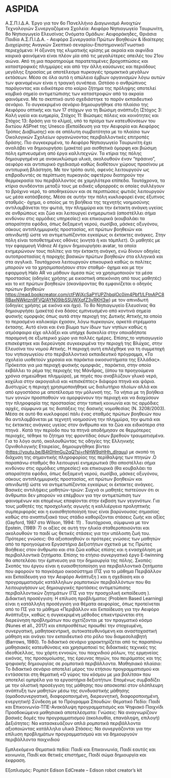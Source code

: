 # ASPIDA
Α.Σ.Π.Ι.Δ.Α. Έργο για τον 6ο Πανελλήνιο Διαγωνισμό Ανοιχτών Τεχνολογιών Συνεργαζόμενα Σχολεία: Αειφόρο Νηπιαγωγείο Ταυρωνίτη, 8ο Νηπιαγωγείο Ελευσίνας Ονόματα Ομάδων: Αειφοράκηδες, Θριάσια Παιδία
Α.Σ.Π.Ι.Δ.Α. - Αειφόρα Συνεργασία Πρώτων Βοηθειών & Ιδιαίτερης Διαχείρισης Αναγκών Σκεπτικό σεναρίου-Επιστημονικό/Γνωστικό περιεχόμενο: Η όξυνση της κλιματικής κρίσης με ακραία και αιφνίδια καιρικά φαινόμενα είναι πλέον μία από τις μεγαλύτερες απειλές του 21ου αιώνα. Από τη μια παρατηρούμε παρατεταμένες βροχοπτώσεις και καταστροφικές πλημμύρες και από την άλλη καύσωνες και περιόδους μεγάλης ξηρασίας με αποτέλεσμα πυρκαγιές τρομακτικά μεγάλων εκτάσεων. Μέσα σε όλα αυτά η απώλεια έμβιων οργανισμών λόγω αυτών των φαινομένων είναι η τραγική συνέπεια. Ωστόσο ο ανθρώπινος παράγοντας και ειδικότερα στο καίριο ζήτημα της πρόληψης αποτελεί κομβικό σημείο αντιμετώπισης των καταστροφών από τα ακραία φαινόμενα. Με το σκεπτικό αυτό σχεδιάστηκε το παρόν εκπαιδευτικό σενάριο. Το συγκεκριμένο σενάριο δημιουργήθηκε στο πλαίσιο της Αειφόρου οπτικής και των 17 στόχων για τη Βιώσιμη ανάπτυξη (Στόχος 3: Καλή υγεία και ευημερία, Στόχος 11: Βιώσιμες πόλεις και κοινότητες και Στόχος 13: δράση για το κλίμα), υπό το πρίσμα των κατευθύνσεων του δικτύου ΑSPnet της Unesco (Εκπαίδευση για την Αειφορία και Αειφόρος Τρόπος Διαβίωσης) και σε απόλυτη συμβατότητα με το πλαίσιο των Οικολογικών Σχολείων οργανώνοντας περιβαλλοντικές επιτροπές δράσης. Πιο συγκεκριμένα, το Αειφόρο Νηπιαγωγείο Ταυρωνίτη έχει αναλάβει να δημιουργήσει (μακέτα) μια αισθητικά όμορφη και βιώσιμη πόλη εμπνευσμένη από έργα καλλιτεχνών. Τα κτίρια της πόλης δημιουργημένα με ανακυκλώσιμα υλικά, ακολουθούν έναν “πράσινο”, αειφόρο και αντιπυρικό σχεδιασμό καθώς διαθέτουν χώρους πρασίνου με αντιπυρική βλάστηση. Με τον τρόπο αυτό, αφενός λειτουργούν ως επιβραδυντές σε περίπτωση πυρκαγιάς αφετέρου διατηρούν την θερμοκρασία του περιβάλλοντος σε χαμηλότερα επίπεδα. Ταυτόχρονα, τα κτίρια συνδέονται μεταξύ τους με ειδικές υδρορροές οι οποίες συλλέγουν το βρόχινο νερό, το αποθηκεύουν και σε περιπτώσεις φωτιάς λειτουργούν ως μέσα κατάσβεσης. Μέσα σε αυτήν την πόλη κυκλοφορεί ένας έξυπνος σταθμός- όχημα, ο οποίος με τη βοήθεια της τεχνητής νοημοσύνης αντιλαμβάνεται την φωτιά, την πλημμύρα και την έκτακτη ανάγκη υγείας σε ανθρώπους και ζώα και λειτουργεί ενημερωτικά (αποστέλλει σήμα κινδύνου στις αρμόδιες υπηρεσίες) και επικουρικά (κουβαλάει τα απαραίτητα εφόδια, όπως δεξαμενή νερού, σωσίβια, μάσκες οξυγόνου, σάκους αντιπλημμυρικής προστασίας, κιτ πρώτων βοηθειών και απινιδωτή) ώστε να αντιμετωπίζονται εγκαίρως οι έκτακτες ανάγκες. Στην πόλη είναι τοποθετημένες οθόνες (κινητά ή και τάμπλετ). Οι μαθητές με την εφαρμογή Vidnoz AI έχουν δημιουργήσει avatar, τα οποία ενημερώνουν τους πολίτες για την έκτακτη ανάγκη, ενώ δίνουν οδηγίες αυτοπροστασίας ή παροχής βασικών πρώτων βοηθειών στα ελληνικά και στα αγγλικά. Ταυτόχρονα λειτουργούν επικουρικά καθώς οι πολίτες μπορούν να τα χρησιμοποιήσουν στον σταθμό- όχημα και με την εφαρμογή Halo AR να μάθουν άμεσα πώς να χρησιμοποιούν τα μέσα προστασίας (οδηγίες χρήσης με εικαστική απεικόνιση από τους μαθητές) και το κιτ πρώτων βοηθειών (σκανάροντας θα εμφανίζεται ο οδηγός πρώτων βοηθειών https://read.bookcreator.com/ctFWjXcSaPYUPZhbqlOc0im4Pbf1/LFtnAPC8RBaxNWktzn9FVQ/AYN09ibSSUWXqfZ3vRKH3w) με τον απινιδωτή (οδηγίες χρήσης με εικόνα και ήχο). Το 8ο Νηπιαγωγείο Ελευσίνας θα δημιουργήσει (μακέτα) ένα δάσος εμπνευσμένο από κοντινά σημεία φυσικής ομορφιάς όπως αυτά στην περιοχή της Δυτικής Αττικής,τα οποία το περασμένο καλοκαίρι έχασαν, λόγω πυρκαγιών, αρκετά στρέμματα έκτασης. Αυτό είναι και ένα βίωμα των ίδιων των νηπίων καθώς η ατμόσφαιρα είχε αλλάξει και υπήρχε δυσκολία στην οποιαδήποτε παραμονή σε εξωτερικό χώρο για πολλές ημέρες. Επίσης,το νηπιαγωγείο επισκέφτηκε και διερεύνησε συγκεκριμένα την περιοχή της Βλύχας, στην Ελευσίνα του νομού Αττικής. Η περιοχή αυτή επιλέχθηκε για τη συμμετοχή του νηπιαγωγείου στο περιβαλλοντικό εκπαιδευτικό πρόγραμμα, «Τα σχολεία υιοθετούν χερσαία και παράκτια οικοσυστήματα της Ελλάδας». Πρόκειται για μια περιοχή φυσικής ομορφιάς , παράκτια, στην οποία εκβάλλει το ρέμα της περιοχής της Μάνδρας, (όπου τα προηγούμενα χρόνια σημειώθηκε πλημμύρα), με πηγές που αναβλύζουν γλυκό νερό, κοχύλια στην ακρογιαλιά και «επισκέπτες» διάφορα πτηνά και ψάρια. Δυστυχώς η περιοχή χρησιμοποιήθηκε ως διαλυτήριο πλοίων αλλά και από εργοστάσιο με αποτέλεσμα την μόλυνσή της. Τα νήπια με τη βοήθεια των γονιών προσπαθούν να ομορφύνουν την περιοχή και να διαχύσουν την πληροφορία της προστασίας στην τοπική κοινωνία και τις αρμόδιες αρχές, σύμφωνα με τις διατάξεις της δασικής νομοθεσίας (Ν. 3208/2003). Μέσα σε αυτό θα κυκλοφορεί πάλι ένας σταθμός πρώτων βοηθειών που θα αντιλαμβάνεται με τεχνητή νοημοσύνη την πλημμύρα, την φωτιά και τις έκτακτες ανάγκες υγείας στον άνθρωπο και τα ζώα και ειδικότερα στα πτηνά . Κατά την περίοδο που τα πτηνά αποδήμησαν σε θερμότερες περιοχές, τέθηκε το ζήτημα της φροντίδας όσων βρεθούν τραυματισμένα. Για το λόγο αυτό, ακολουθώντας τις οδηγίες της Ελληνικής Ορνιθολογικής Εταιρείας, δημιουργήθηκε βίντεο (https://youtu.be/B4t0HmGu2qQ?si=rNHW9qHHh_dIrquu) με σκοπό τη διάχυση της σημαντικής πληροφορίας της περίθαλψης των πτηνών .Ο παραπάνω σταθμός θα λειτουργεί ενημερωτικά (θα αποστέλλει σήμα κινδύνου στις αρμόδιες υπηρεσίες) και επικουρικά (θα κουβαλάει τα απαραίτητα εφόδια, όπως δεξαμενή νερού, σωσίβια, μάσκες οξυγόνου, σάκους αντιπλημμυρικής προστασίας, κιτ πρώτων βοηθειών και απινιδωτή) ώστε να αντιμετωπίζονται εγκαίρως οι έκτακτες ανάγκες. Βασικές αντιλήψεις μαθητών-τριών: Συχνά οι μαθητές πιστεύουν ότι οι άνθρωποι δεν μπορούν να επέμβουν για την αντιμετώπιση των φαινομένων και επομένως επαφίονται στην έκβαση των γεγονότων. Για τους μαθητές της προσχολικής αγωγής η καλλιέργεια προληπτικής συμπεριφοράς και η ευαισθητοποίησή τους είναι βαρύνουσας σημασίας καθώς στο αναπτυξιακό τους στάδιο καθορίζονται στάσεις ζωής και αξίες (Gayford, 1987 στο Wilson, 1994: 11) . Ταυτόχρονα, σύμφωνα με τον Epstein, (1989: 7) οι αξίες σε αυτή την ηλικία σταθεροποιούνται και ακολουθούν το παιδί ως θετικές στάσεις για την υπόλοιπη ζωή του. Πρότερες γνώσεις: Θα αξιοποιηθούν οι πρότερες γνώσεις των μαθητών από τα προηγούμενα Εργαστήρια Δεξιοτήτων σχετικά με τις Πρώτες Βοήθειες στον άνθρωπο και στα ζώα καθώς επίσης και η ενασχόληση με περιβαλλοντικά ζητήματα. Επίσης το ετήσιο συνεργατικό έργο E-twinning θα αποτελέσει την έμπνευση για την δημιουργία της πόλης. Σκοπός: Σκοπός του έργου είναι η ευαισθητοποίηση για περιβαλλοντικά ζητήματα που αφορούν το παγκόσμιο οικοσύστημα (ΠΣ για το μάθημα Περιβάλλον και Εκπαίδευση για την Αειφόρο Ανάπτυξη ) και η σχεδίαση και ο προγραμματισμός κατάλληλων ρομποτικών περιβαλλόντων που θα λειτουργήσουν ως δημιουργικές προτάσεις αντιμετώπισης περιβαλλοντικών ζητημάτων (ΠΣ για την προσχολική εκπαίδευση ). Διδακτική προσέγγιση: Η επίλυση προβλήματος (Problem Based Learning) είναι η κατάλληλη προσέγγιση για θέματα αειφορίας, όπως προτείνεται από το ΠΣ για το μάθημα «Περιβάλλον και Εκπαίδευση για την Αειφόρο Ανάπτυξη», καθώς η συγκεκριμένη μέθοδος επικεντρώνεται στη διερεύνηση προβλημάτων που σχετίζονται με τον πραγματικό κόσμο (Nunes et all., 2017) και επιπροσθέτως προωθεί την στοχευμένη, συνεργατική, μαθητοκεντρική, αυτοκατευθυνόμενη και αναστοχαστική μάθηση και ανάγει τον εκπαιδευτικό στο ρόλο του διαμεσολαβητή (Barrows, 1980). Το διδακτικό σενάριο χαρακτηρίζεται από τις παραπάνω μαθησιακές κατευθύνσεις και χρησιμοποιεί τις διδακτικές τεχνικές της ιδεοθύελλας, του χάρτη εννοιών, του παιχνιδιού ρόλων, της ερμηνείας εικόνας, της προσομοίωσης, της έρευνας πηγών, του πειράματος και της ψηφιακής δημιουργίας σε ρομποτικά περιβάλλοντα. Μαθησιακό πλαίσιο: Το διδακτικό σενάριο αποτελεί μέρος του ετήσιου προγραμματισμού και εντάσσεται στη θεματική «Ο γύρος του κόσμου με μια βαλίτσα» που αποτελεί ομπρέλα για τα εργαστήρια δεξιοτήτων. Επομένως συμβαδίζει με την ολιστική προσέγγιση της μάθησης που αποσκοπεί στον ολόπλευρη ανάπτυξη των μαθητών μέσω της συνδυαστικής μάθησης (ομαδοσυνεργατική, διαφοροποιημένη, διερευνητική, διαφοροποιημένη, ενεργητική)
Σύνδεση με το Πρόγραμμα Σπουδών: Θεματικό Πεδίο: Παιδί και Επικοινωνία-ΤΠΕ-Ανακάλυψη προγραμματισμός και Ψηφιακό Παιχνίδι Προσδοκώμενα μαθησιακά αποτελέσματα: Γνώσεις: Να αναγνωρίζουν βασικές δομές του προγραμματισμού (ακολουθία, επανάληψη, επιλογή) Δεξιότητες: Να κατασκευάζουν απλά ρομποτικά περιβάλλοντα αξιοποιώντας κατάλληλα υλικά Στάσεις: Να συνεργάζονται για την επίλυση προβλημάτων προγραμματισμού και να δημιουργούν περιβάλλοντα παιχνιδιού

Εμπλεκόμενα Θεματικά πεδία: Παιδί και Επικοινωνία, Παιδί εαυτός και κοινωνία, Παιδί και θετικές επιστήμες, Παιδί σώμα δημιουργία και έκφραση.

Εξοπλισμός: Ρομπότ Edison EdCreate – Edison robot creator’s kit

